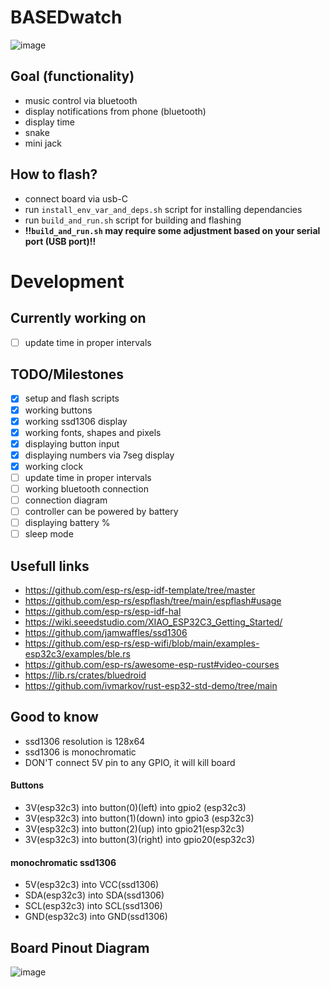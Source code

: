 # BASEDwatch 
![image](https://github.com/Talandar99/based_smartwatch/assets/32677600/a8b15e11-c897-40c0-be7d-c0b6ae6ad2fb)
## Goal (functionality)
- music control via bluetooth
- display notifications from phone (bluetooth)
- display time
- snake 
- mini jack
 
## How to flash?
- connect board via usb-C
- run `install_env_var_and_deps.sh` script for installing dependancies
- run `build_and_run.sh` script for building and flashing 
- **!!`build_and_run.sh` may require some adjustment based on your serial port (USB port)!!**


# Development
## Currently working on
- [ ] update time in proper intervals

## TODO/Milestones

- [X] setup and flash scripts
- [X] working buttons
- [X] working ssd1306 display
- [X] working fonts, shapes and pixels
- [X] displaying button input
- [X] displaying numbers via 7seg display
- [X] working clock
- [ ] update time in proper intervals
- [ ] working bluetooth connection
- [ ] connection diagram
- [ ] controller can be powered by battery
- [ ] displaying battery %
- [ ] sleep mode 

## Usefull links
- https://github.com/esp-rs/esp-idf-template/tree/master
- https://github.com/esp-rs/espflash/tree/main/espflash#usage
- https://github.com/esp-rs/esp-idf-hal
- https://wiki.seeedstudio.com/XIAO_ESP32C3_Getting_Started/
- https://github.com/jamwaffles/ssd1306
- https://github.com/esp-rs/esp-wifi/blob/main/examples-esp32c3/examples/ble.rs
- https://github.com/esp-rs/awesome-esp-rust#video-courses
- https://lib.rs/crates/bluedroid
- https://github.com/ivmarkov/rust-esp32-std-demo/tree/main
## Good to know 
- ssd1306 resolution is 128x64
- ssd1306 is monochromatic
- DON'T connect 5V pin to any GPIO, it will kill board
#### Buttons
- 3V(esp32c3) into button(0)(left)  into gpio2 (esp32c3)
- 3V(esp32c3) into button(1)(down)  into gpio3 (esp32c3)
- 3V(esp32c3) into button(2)(up)    into gpio21(esp32c3)
- 3V(esp32c3) into button(3)(right) into gpio20(esp32c3)
#### monochromatic ssd1306
- 5V(esp32c3) into VCC(ssd1306)
- SDA(esp32c3) into SDA(ssd1306)
- SCL(esp32c3) into SCL(ssd1306)
- GND(esp32c3) into GND(ssd1306)
## Board Pinout Diagram
![image](https://github.com/Talandar99/xiaio_esp32c3_rust/assets/32677600/4272fa4f-edb4-428f-9e6a-cc33f96864be)

